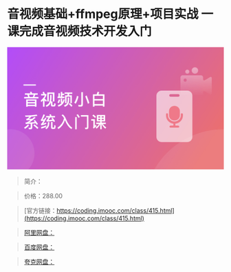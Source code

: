 # 音视频基础+ffmpeg原理+项目实战 一课完成音视频技术开发入门

![img](../../assets/5fce102a095f90c005400304.png)

> 简介：

> 价格：288.00

> [官方链接：https://coding.imooc.com/class/415.html](https://coding.imooc.com/class/415.html)

> [阿里网盘：]()

> [百度网盘：]()

> [夸克网盘：]()
